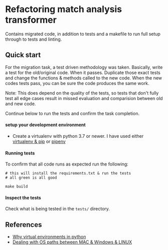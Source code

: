 # Refactoring match analysis transformer

Contains migrated code, in addition to tests and a makefile to run full setup through to tests and linting.



## Quick start

For the migration task, a test driven methodology was taken. Basically, write a test for the old/original code. When it passes.
Duplicate those exact tests and change the functions & methods called to the new code. When the new codes tests pass, you can be sure the code produces the same work.

Note: This does depend on the quality of the tests, so tests that don't fully test all edge cases result in missed evaluation and comparision between old and new code.

Continue below to run the tests and confirm the task completion.

#### setup your development environment

- Create a virtualenv with python 3.7 or newer. I have used either [virtualenv & pip](https://virtualenv.pypa.io/en/latest/installation.html) or [pipenv](https://docs.python-guide.org/dev/virtualenvs/)

#### Running tests

To confirm that all code runs as expected run the following:

```
# this will install the requirements.txt & run the tests
# all green is all good

make build

```

#### Inspect the tests

Check what is being tested in the `tests/` directory.

## References

- [Why virtual environments in python](https://realpython.com/python-virtual-environments-a-primer/)
- [Dealing with OS paths between MAC & Windows & LINUX](https://medium.com/@ageitgey/python-3-quick-tip-the-easy-way-to-deal-with-file-paths-on-windows-mac-and-linux-11a072b58d5f)